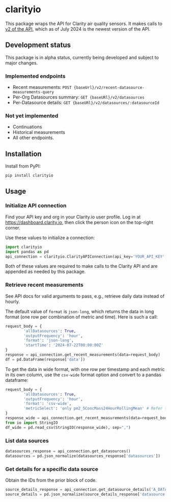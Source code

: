 # clarityio

This package wraps the API for Clarity air quality sensors.  It makes calls to [v2 of the API](https://api-guide.clarity.io/), which as of July 2024 is the newest version of the API.


## Development status

This package is in alpha status, currently being developed and subject to major changes. 

### Implemented endpoints

- Recent measurements: `POST {baseUrl}/v2/recent-datasource-measurements-query `
- Per-Org Datasources summary: `GET {baseURl}/v2/datasources`
- Per-Datasource details: `GET {baseURl}/v2/datasources/:datasourceId `

### Not yet implemented

- Continuations
- Historical measurements
- All other endpoints.


## Installation

Install from PyPI:
```
pip install clarityio
```

## Usage

### Initialize API connection

Find your API key and org in your Clarity.io user profile.  Log in at https://dashboard.clarity.io, then click the person icon on the top-right corner.

Use these values to initialize a connection:

```python
import clarityio
import pandas as pd
api_connection = clarityio.ClarityAPIConnection(api_key='YOUR_API_KEY', org='YOUR_ORG')
```
Both of these values are required to make calls to the Clarity API and are appended as needed by this package.

### Retrieve recent measurements

See API docs for valid arguments to pass, e.g., retrieve daily data instead of hourly.  

The default value of `format` is `json-long`, which returns the data in long format (one row per combination of metric and time).  Here is such a call:

```python
request_body = {
        'allDatasources': True,
        'outputFrequency': 'hour',
        'format': 'json-long',
        'startTime': '2024-07-22T00:00:00Z'
}
response = api_connection.get_recent_measurements(data=request_body)
df = pd.DataFrame(response['data'])
```

To get the data in wide format, with one row per timestamp and each metric in its own column, use the `csv-wide` format option and convert to a pandas dataframe:

```python
request_body = {
        'allDatasources': True,
        'outputFrequency': 'hour',
        'format': 'csv-wide',
        'metricSelect': 'only pm2_5ConcMass24HourRollingMean' # Refer to API documentation for metric selection
}
response_wide = api_connection.get_recent_measurements(data=request_body)
from io import StringIO
df_wide = pd.read_csv(StringIO(response_wide), sep=",")
```

### List data sources
```python
datasources_response = api_connection.get_datasources()
datasources = pd.json_normalize(datasources_response['datasources'])
```

### Get details for a specific data source

Obtain the IDs from the prior block of code.
```python
source_details_response = api_connection.get_datasource_details('A_DATA_SOURCE_ID')
source_details = pd.json_normalize(source_details_response['datasource'])
```